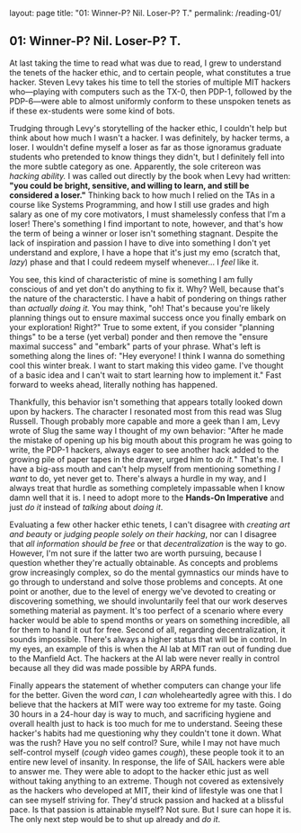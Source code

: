 layout: page
title: "01: Winner-P? Nil. Loser-P? T."
permalink: /reading-01/

## 01: Winner-P? Nil. Loser-P? T.

At last taking the time to read what was due to read, I grew to understand the tenets of the hacker ethic, and to certain people, what constitutes a true hacker. Steven Levy takes his time to tell the stories of multiple MIT hackers who―playing with computers such as the TX-0, then PDP-1, followed by the PDP-6―were able to almost uniformly conform to these unspoken tenets as if these ex-students were some kind of bots.

Trudging through Levy's storytelling of the hacker ethic, I couldn't help but think about how much I wasn't a hacker. I was definitely, by hacker terms, a loser. I wouldn't define myself a loser as far as those ignoramus graduate students who pretended to know things they didn't, but I definitely fell into the more subtle category as one. Apparently, the sole critereon was _hacking ability._ I was called out directly by the book when Levy had written: **"you could be bright, sensitive, and willing to learn, and still be considered a loser."** Thinking back to how much I relied on the TAs in a course like Systems Programming, and how I still use grades and high salary as one of my core motivators, I must shamelessly confess that I'm a loser! There's something I find important to note, however, and that's how the term of being a winner or loser isn't something stagnant. Despite the lack of inspiration and passion I have to dive into something I don't yet understand and explore, I have a hope that it's just my emo (scratch that, _lazy_) phase and that I could redeem myself whenever... I _feel_ like it.

You see, this kind of characteristic of mine is something I am fully conscious of and yet don't do anything to fix it. Why? Well, because that's the nature of the characterstic. I have a habit of pondering on things rather than _actually doing it._ You may think, "oh! That's because you're likely planning things out to ensure maximal success once you finally embark on your exploration! Right?" True to some extent, if you consider "planning things" to be a terse (yet verbal) ponder and then remove the "ensure maximal success" and "embark" parts of your phrase. What's left is something along the lines of: "Hey everyone! I think I wanna do something cool this winter break. I want to start making this video game. I've thought of a basic idea and I can't wait to start learning how to implement it." Fast forward to weeks ahead, literally nothing has happened.

Thankfully, this behavior isn't something that appears totally looked down upon by hackers. The character I resonated most from this read was Slug Russell. Though probably more capable and more a geek than I am, Levy wrote of Slug the same way I thought of my own behavior: "After he made the mistake of opening up his big mouth about this program he was going to write, the PDP-1 hackers, always eager to see another hack added to the growing pile of paper tapes in the drawer, urged him to _do it._" That's me. I have a big-ass mouth and can't help myself from mentioning something _I want_ to do, yet never get to. There's always a hurdle in my way, and I always treat that hurdle as something completely impassable when I know damn well that it is. I need to adopt more to the **Hands-On Imperative** and just _do it_ instead of _talking_ about _doing it_. 

Evaluating a few other hacker ethic tenets, I can't disagree with _creating art and beauty_ or _judging people solely on their hacking_, nor can I disagree that _all information should be free_ or that _decentralization_ is the way to go. However, I'm not sure if the latter two are worth pursuing, because I question whether they're actually obtainable. As concepts and problems grow increasingly complex, so do the mental gymnastics our minds have to go through to understand and solve those problems and concepts. At one point or another, due to the level of energy we've devoted to creating or discovering something, we should involuntarily feel that our work deserves something material as payment. It's too perfect of a scenario where every hacker would be able to spend months or years on something incredible, all for them to hand it out for free. Second of all, regarding decentralization, it sounds impossible. There's always a higher status that will be in control. In my eyes, an example of this is when the AI lab at MIT ran out of funding due to the Manfield Act. The hackers at the AI lab were never really in control because all they did was made possible by ARPA funds.

Finally appears the statement of whether computers can change your life for the better. Given the word _can_, I _can_ wholeheartedly agree with this. I do believe that the hackers at MIT were way too extreme for my taste. Going 30 hours in a 24-hour day is way to much, and sacrificing hygiene and overall health just to hack is too much for me to understand. Seeing these hacker's habits had me questioning why they couldn't tone it down. What was the rush? Have you no self control? Sure, while I may not have much self-control myself (*cough* video games *cough*), these people took it to an entire new level of insanity. In response, the life of SAIL hackers were able to answer me. They were able to adopt to the hacker ethic just as well without taking anything to an extreme. Though not covered as extensively as the hackers who developed at MIT, their kind of lifestyle was one that I can see myself striving for. They'd struck passion and hacked at a blissful pace. Is that passion is attainable myself? Not sure. But I sure can hope it is. The only next step would be to shut up already and _do it_.
